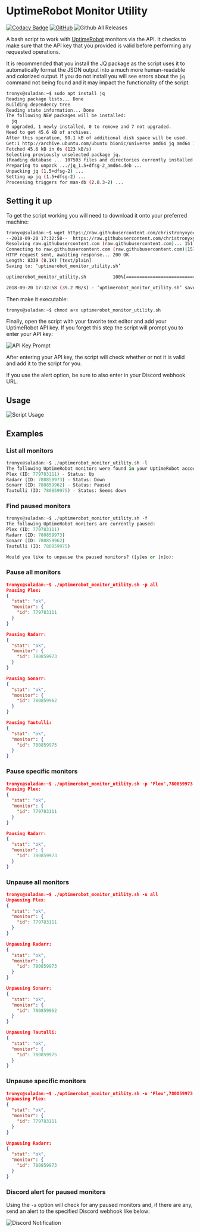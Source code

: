 # UptimeRobot Monitor Utility

[![Codacy Badge](https://api.codacy.com/project/badge/Grade/da395757a07e45e9a57f8e23bd9aa614)](https://www.codacy.com/app/christronyxyocum/uptimerobot-monitor-utility?utm_source=github.com&amp;utm_medium=referral&amp;utm_content=christronyxyocum/uptimerobot-monitor-utility&amp;utm_campaign=Badge_Grade) [![GitHub](https://img.shields.io/github/license/mashape/apistatus.svg)](https://github.com/christronyxyocum/uptimerobot-monitor-utility/blob/master/LICENSE.md) ![Github All Releases](https://img.shields.io/github/downloads/christronyxyocum/uptimerobot-monitor-utility/total.svg)

A bash script to work with [UptimeRobot](https://uptimerobot.com) monitors via the API. It checks to make sure that the API key that you provided is valid before performing any requested operations.

It is recommended that you install the JQ package as the script uses it to automatically format the JSON output into a much more human-readable and colorized output. If you do not install you will see errors about the `jq` command not being found and it may impact the functionality of the script.

```bash
tronyx@suladan:~$ sudo apt install jq
Reading package lists... Done
Building dependency tree
Reading state information... Done
The following NEW packages will be installed:
  jq
0 upgraded, 1 newly installed, 0 to remove and 7 not upgraded.
Need to get 45.6 kB of archives.
After this operation, 90.1 kB of additional disk space will be used.
Get:1 http://archive.ubuntu.com/ubuntu bionic/universe amd64 jq amd64 1.5+dfsg-2 [45.6 kB]
Fetched 45.6 kB in 0s (123 kB/s)
Selecting previously unselected package jq.
(Reading database ... 107503 files and directories currently installed.)
Preparing to unpack .../jq_1.5+dfsg-2_amd64.deb ...
Unpacking jq (1.5+dfsg-2) ...
Setting up jq (1.5+dfsg-2) ...
Processing triggers for man-db (2.8.3-2) ...
```

## Setting it up

To get the script working you will need to download it onto your preferred machine:

```bash
tronyx@suladan:~$ wget https://raw.githubusercontent.com/christronyxyocum/uptimerobot-monitor-utility/master/uptimerobot_monitor_utility.sh
--2018-09-20 17:32:58--  https://raw.githubusercontent.com/christronyxyocum/uptimerobot-monitor-utility/master/uptimerobot_monitor_utility.sh
Resolving raw.githubusercontent.com (raw.githubusercontent.com)... 151.101.20.133
Connecting to raw.githubusercontent.com (raw.githubusercontent.com)|151.101.20.133|:443... connected.
HTTP request sent, awaiting response... 200 OK
Length: 8339 (8.1K) [text/plain]
Saving to: ‘uptimerobot_monitor_utility.sh’

uptimerobot_monitor_utility.sh          100%[===================================================================>]   8.14K  --.-KB/s    in 0s

2018-09-20 17:32:58 (39.2 MB/s) - ‘uptimerobot_monitor_utility.sh’ saved [8339/8339]
```

Then make it executable:

```bash
tronyx@suladan:~$ chmod a+x uptimerobot_monitor_utility.sh
```

Finally, open the script with your favorite text editor and add your UptimeRobot API key. If you forget this step the script will prompt you to enter your API key:

![API Key Prompt](/Images/api_key.png)

After entering your API key, the script will check whether or not it is valid and add it to the script for you.

If you use the alert option, be sure to also enter in your Discord webhook URL.

## Usage

![Script Usage](/Images/usage.png)

## Examples
### List all monitors

```python
tronyx@suladan:~$ ./uptimerobot_monitor_utility.sh -l
The following UptimeRobot monitors were found in your UptimeRobot account:
Plex (ID: 779783111) - Status: Up
Radarr (ID: 780859973) - Status: Down
Sonarr (ID: 780859962) - Status: Paused
Tautulli (ID: 780859975) - Status: Seems down
```

### Find paused monitors

```python
tronyx@suladan:~$ ./uptimerobot_monitor_utility.sh -f
The following UptimeRobot monitors are currently paused:
Plex (ID: 779783111)
Radarr (ID: 780859973)
Sonarr (ID: 780859962)
Tautulli (ID: 780859975)

Would you like to unpause the paused monitors? ([y]es or [n]o):
```

### Pause all monitors

```json
tronyx@suladan:~$ ./uptimerobot_monitor_utility.sh -p all
Pausing Plex:
{
  "stat": "ok",
  "monitor": {
    "id": 779783111
  }
}

Pausing Radarr:
{
  "stat": "ok",
  "monitor": {
    "id": 780859973
  }
}

Pausing Sonarr:
{
  "stat": "ok",
  "monitor": {
    "id": 780859962
  }
}

Pausing Tautulli:
{
  "stat": "ok",
  "monitor": {
    "id": 780859975
  }
}
```

### Pause specific monitors

```json
tronyx@suladan:~$ ./uptimerobot_monitor_utility.sh -p 'Plex',780859973
Pausing Plex:
{
  "stat": "ok",
  "monitor": {
    "id": 779783111
  }
}

Pausing Radarr:
{
  "stat": "ok",
  "monitor": {
    "id": 780859973
  }
}
```

### Unpause all monitors

```json
tronyx@suladan:~$ ./uptimerobot_monitor_utility.sh -u all
Unpausing Plex:
{
  "stat": "ok",
  "monitor": {
    "id": 779783111
  }
}

Unpausing Radarr:
{
  "stat": "ok",
  "monitor": {
    "id": 780859973
  }
}

Unpausing Sonarr:
{
  "stat": "ok",
  "monitor": {
    "id": 780859962
  }
}

Unpausing Tautulli:
{
  "stat": "ok",
  "monitor": {
    "id": 780859975
  }
}
```

### Unpause specific monitors

```json
tronyx@suladan:~$ ./uptimerobot_monitor_utility.sh -u 'Plex',780859973
Unpausing Plex:
{
  "stat": "ok",
  "monitor": {
    "id": 779783111
  }
}

Unpausing Radarr:
{
  "stat": "ok",
  "monitor": {
    "id": 780859973
  }
}
```

### Discord alert for paused monitors

Using the `-a` option will check for any paused monitors and, if there are any, send an alert to the specified Discord webhook like below:

![Discord Notification](/Images/webhook.png)
